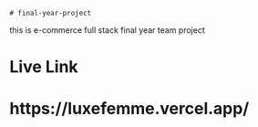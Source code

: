     # final-year-project     
this is e-commerce full stack final year   team  project   
<h1>Live Link</h1>      
<h1>https://luxefemme.vercel.app/</h1>         
    
   
 
          
    
    
 
 
 
